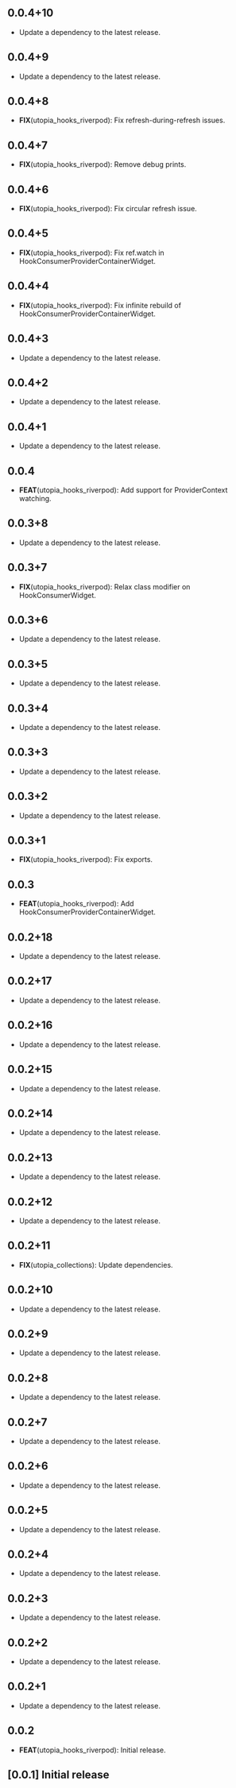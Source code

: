 ## 0.0.4+10

 - Update a dependency to the latest release.

## 0.0.4+9

 - Update a dependency to the latest release.

## 0.0.4+8

 - **FIX**(utopia_hooks_riverpod): Fix refresh-during-refresh issues.

## 0.0.4+7

 - **FIX**(utopia_hooks_riverpod): Remove debug prints.

## 0.0.4+6

 - **FIX**(utopia_hooks_riverpod): Fix circular refresh issue.

## 0.0.4+5

 - **FIX**(utopia_hooks_riverpod): Fix ref.watch in HookConsumerProviderContainerWidget.

## 0.0.4+4

 - **FIX**(utopia_hooks_riverpod): Fix infinite rebuild of HookConsumerProviderContainerWidget.

## 0.0.4+3

 - Update a dependency to the latest release.

## 0.0.4+2

 - Update a dependency to the latest release.

## 0.0.4+1

 - Update a dependency to the latest release.

## 0.0.4

 - **FEAT**(utopia_hooks_riverpod): Add support for ProviderContext watching.

## 0.0.3+8

 - Update a dependency to the latest release.

## 0.0.3+7

 - **FIX**(utopia_hooks_riverpod): Relax class modifier on HookConsumerWidget.

## 0.0.3+6

 - Update a dependency to the latest release.

## 0.0.3+5

 - Update a dependency to the latest release.

## 0.0.3+4

 - Update a dependency to the latest release.

## 0.0.3+3

 - Update a dependency to the latest release.

## 0.0.3+2

 - Update a dependency to the latest release.

## 0.0.3+1

 - **FIX**(utopia_hooks_riverpod): Fix exports.

## 0.0.3

 - **FEAT**(utopia_hooks_riverpod): Add HookConsumerProviderContainerWidget.

## 0.0.2+18

 - Update a dependency to the latest release.

## 0.0.2+17

 - Update a dependency to the latest release.

## 0.0.2+16

 - Update a dependency to the latest release.

## 0.0.2+15

 - Update a dependency to the latest release.

## 0.0.2+14

 - Update a dependency to the latest release.

## 0.0.2+13

 - Update a dependency to the latest release.

## 0.0.2+12

 - Update a dependency to the latest release.

## 0.0.2+11

 - **FIX**(utopia_collections): Update dependencies.

## 0.0.2+10

 - Update a dependency to the latest release.

## 0.0.2+9

 - Update a dependency to the latest release.

## 0.0.2+8

 - Update a dependency to the latest release.

## 0.0.2+7

 - Update a dependency to the latest release.

## 0.0.2+6

 - Update a dependency to the latest release.

## 0.0.2+5

 - Update a dependency to the latest release.

## 0.0.2+4

 - Update a dependency to the latest release.

## 0.0.2+3

 - Update a dependency to the latest release.

## 0.0.2+2

 - Update a dependency to the latest release.

## 0.0.2+1

 - Update a dependency to the latest release.

## 0.0.2

 - **FEAT**(utopia_hooks_riverpod): Initial release.

## [0.0.1] Initial release